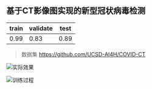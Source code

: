 ## 基于CT影像图实现的新型冠状病毒检测

| train| validate | test |
|--|--|--|
| 0.99 | 0.83 | 0.89 |

> 数据集 https://github.com/UCSD-AI4H/COVID-CT​

![实际效果](https://img-blog.csdnimg.cn/20200701093952804.png?x-oss-process=image/watermark,type_ZmFuZ3poZW5naGVpdGk,shadow_10,text_aHR0cHM6Ly9ibG9nLmNzZG4ubmV0L3UwMTI3ODAyMTg=,size_16,color_FFFFFF,t_70)

![训练过程](https://img-blog.csdnimg.cn/20200701094152133.png?x-oss-process=image/watermark,type_ZmFuZ3poZW5naGVpdGk,shadow_10,text_aHR0cHM6Ly9ibG9nLmNzZG4ubmV0L3UwMTI3ODAyMTg=,size_16,color_FFFFFF,t_70)
